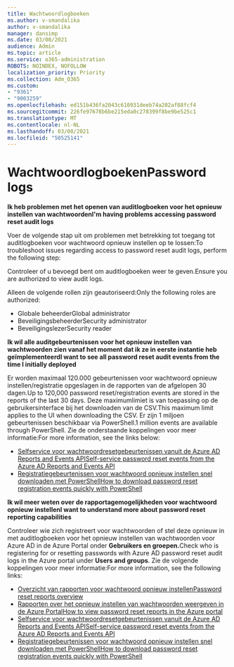 ```yaml
---
title: Wachtwoordlogboeken
ms.author: v-smandalika
author: v-smandalika
manager: dansimp
ms.date: 03/08/2021
audience: Admin
ms.topic: article
ms.service: o365-administration
ROBOTS: NOINDEX, NOFOLLOW
localization_priority: Priority
ms.collection: Adm_O365
ms.custom:
- "9361"
- "9003259"
ms.openlocfilehash: ed151b436fa2043c610931deeb74a202af88fcf4
ms.sourcegitcommit: 226fe97678b6be215eda0c278399f8be9be525c1
ms.translationtype: MT
ms.contentlocale: nl-NL
ms.lasthandoff: 03/08/2021
ms.locfileid: "50525141"
---
```

# <a name="password-logs"></a><span data-ttu-id="8ea49-102">Wachtwoordlogboeken</span><span class="sxs-lookup"><span data-stu-id="8ea49-102">Password logs</span></span>

<span data-ttu-id="8ea49-103">**Ik heb problemen met het openen van auditlogboeken voor het opnieuw instellen van wachtwoorden**</span><span class="sxs-lookup"><span data-stu-id="8ea49-103">**I'm having problems accessing password reset audit logs**</span></span>

<span data-ttu-id="8ea49-104">Voer de volgende stap uit om problemen met betrekking tot toegang tot auditlogboeken voor wachtwoord opnieuw instellen op te lossen:</span><span class="sxs-lookup"><span data-stu-id="8ea49-104">To troubleshoot issues regarding access to password reset audit logs, perform the following step:</span></span>

<span data-ttu-id="8ea49-105">Controleer of u bevoegd bent om auditlogboeken weer te geven.</span><span class="sxs-lookup"><span data-stu-id="8ea49-105">Ensure you are authorized to view audit logs.</span></span> 

<span data-ttu-id="8ea49-106">Alleen de volgende rollen zijn geautoriseerd:</span><span class="sxs-lookup"><span data-stu-id="8ea49-106">Only the following roles are authorized:</span></span>
 - <span data-ttu-id="8ea49-107">Globale beheerder</span><span class="sxs-lookup"><span data-stu-id="8ea49-107">Global administrator</span></span>
 - <span data-ttu-id="8ea49-108">Beveiligingsbeheerder</span><span class="sxs-lookup"><span data-stu-id="8ea49-108">Security administrator</span></span>
 - <span data-ttu-id="8ea49-109">Beveiligingslezer</span><span class="sxs-lookup"><span data-stu-id="8ea49-109">Security reader</span></span>

<span data-ttu-id="8ea49-110">**Ik wil alle auditgebeurtenissen voor het opnieuw instellen van wachtwoorden zien vanaf het moment dat ik ze in eerste instantie heb geïmplementeerd**</span><span class="sxs-lookup"><span data-stu-id="8ea49-110">**I want to see all password reset audit events from the time I initially deployed**</span></span>

<span data-ttu-id="8ea49-111">Er worden maximaal 120.000 gebeurtenissen voor wachtwoord opnieuw instellen/registratie opgeslagen in de rapporten van de afgelopen 30 dagen.</span><span class="sxs-lookup"><span data-stu-id="8ea49-111">Up to 120,000 password reset/registration events are stored in the reports of the last 30 days.</span></span> <span data-ttu-id="8ea49-112">Deze maximumlimiet is van toepassing op de gebruikersinterface bij het downloaden van de CSV.</span><span class="sxs-lookup"><span data-stu-id="8ea49-112">This maximum limit applies to the UI when downloading the CSV.</span></span> <span data-ttu-id="8ea49-113">Er zijn 1 miljoen gebeurtenissen beschikbaar via PowerShell.</span><span class="sxs-lookup"><span data-stu-id="8ea49-113">1 million events are available through PowerShell.</span></span>
<span data-ttu-id="8ea49-114">Zie de onderstaande koppelingen voor meer informatie:</span><span class="sxs-lookup"><span data-stu-id="8ea49-114">For more information, see the links below:</span></span>

- [<span data-ttu-id="8ea49-115">Selfservice voor wachtwoordresetgebeurtenissen vanuit de Azure AD Reports and Events API</span><span class="sxs-lookup"><span data-stu-id="8ea49-115">Self-service password reset events from the Azure AD Reports and Events API</span></span>](https://docs.microsoft.com/azure/active-directory/authentication/howto-sspr-reporting)
- [<span data-ttu-id="8ea49-116">Registratiegebeurtenissen voor wachtwoord opnieuw instellen snel downloaden met PowerShell</span><span class="sxs-lookup"><span data-stu-id="8ea49-116">How to download password reset registration events quickly with PowerShell</span></span>](https://docs.microsoft.com/azure/active-directory/authentication/howto-sspr-reporting)

<span data-ttu-id="8ea49-117">**Ik wil meer weten over de rapportagemogelijkheden voor wachtwoord opnieuw instellen**</span><span class="sxs-lookup"><span data-stu-id="8ea49-117">**I want to understand more about password reset reporting capabilities**</span></span>

<span data-ttu-id="8ea49-118">Controleer wie zich registreert voor wachtwoorden of stel deze opnieuw in met auditlogboeken voor het opnieuw instellen van wachtwoorden voor Azure AD in de Azure Portal onder **Gebruikers en groepen.**</span><span class="sxs-lookup"><span data-stu-id="8ea49-118">Check who is registering for or resetting passwords with Azure AD password reset audit logs in the Azure portal under **Users and groups**.</span></span>
<span data-ttu-id="8ea49-119">Zie de volgende koppelingen voor meer informatie:</span><span class="sxs-lookup"><span data-stu-id="8ea49-119">For more information, see the following links:</span></span>

- [<span data-ttu-id="8ea49-120">Overzicht van rapporten voor wachtwoord opnieuw instellen</span><span class="sxs-lookup"><span data-stu-id="8ea49-120">Password reset reports overview</span></span>](https://docs.microsoft.com/azure/active-directory/authentication/howto-sspr-reporting)
- [<span data-ttu-id="8ea49-121">Rapporten over het opnieuw instellen van wachtwoorden weergeven in de Azure Portal</span><span class="sxs-lookup"><span data-stu-id="8ea49-121">How to view password reset reports in the Azure portal</span></span>](https://docs.microsoft.com/azure/active-directory/authentication/howto-sspr-reporting)
- [<span data-ttu-id="8ea49-122">Selfservice voor wachtwoordresetgebeurtenissen vanuit de Azure AD Reports and Events API</span><span class="sxs-lookup"><span data-stu-id="8ea49-122">Self-service password reset events from the Azure AD Reports and Events API</span></span>](https://docs.microsoft.com/azure/active-directory/authentication/howto-sspr-reporting)
- [<span data-ttu-id="8ea49-123">Registratiegebeurtenissen voor wachtwoord opnieuw instellen snel downloaden met PowerShell</span><span class="sxs-lookup"><span data-stu-id="8ea49-123">How to download password reset registration events quickly with PowerShell</span></span>](https://docs.microsoft.com/azure/active-directory/authentication/howto-sspr-reporting)



